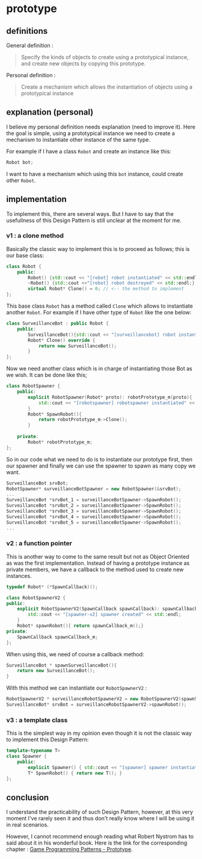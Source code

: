 # prototype

## definitions

General definition : 

> Specify the kinds of objects to create using a prototypical instance, 
> and create new objects by copying this prototype.

Personal definition :  

> Create a mechanism which allows the instantiation of objects using a prototypical instance

## explanation (personal)

I believe my personal definition needs explanation (need to improve it).
Here the goal is simple, using a prototypical instance we need to create a mechanism
to instantiate other instance of the same type.

For example if I have a class ```Robot``` and create an instance like this:
```c++
Robot bot;
```

I want to have a mechanism which using this ```bot``` instance, could create other ```Robot```.

## implementation

To implement this, there are several ways. But I have to say that the usefullness of this
Design Pattern is still unclear at the moment for me.

### v1 : a clone method

Basically the classic way to implement this is to proceed as follows; this is our base class:
```c++
class Robot {
    public:
        Robot() {std::cout << "[robot] robot instantiated" << std::endl;};
        ~Robot() {std::cout <<"[robot] robot destroyed" << std::endl;};
        virtual Robot* Clone() = 0; // <-- the method to implement
};
```

This base class ```Robot``` has a method called ```Clone``` which allows to instantiate another ```Robot```.
For example if I have other type of ```Robot``` like the one below:

```c++
class SurveillanceBot : public Robot {
    public:
        SurveillanceBot(){std::cout << "[surveillancebot] robot instantiated" << std::endl;}
        Robot* Clone() override {
            return new SurveillanceBot();
        }
};
```

Now we need another class which is in charge of instantiating those Bot as we wish. It can be done like this;
```c++
class RobotSpawner {
    public:
        explicit RobotSpawner(Robot* proto): robotPrototype_m(proto){
            std::cout << "[robotspawner] robotspawner instantiated" << std::endl;
        }
        Robot* SpawnRobot(){
            return robotPrototype_m->Clone();
        }
    
    private:
        Robot* robotPrototype_m;
};
```

So in our code what we need to do is to instantiate our prototype first, then our spawner
and finally we can use the spawner to spawn as many copy we want.

```c++
SurveillanceBot srvBot;
RobotSpawner* surveillanceBotSpawner = new RobotSpawner(&srvBot);
...
SurveillanceBot *srvBot_1 = surveillanceBotSpawner->SpawnRobot();
SurveillanceBot *srvBot_2 = surveillanceBotSpawner->SpawnRobot();
SurveillanceBot *srvBot_3 = surveillanceBotSpawner->SpawnRobot();
SurveillanceBot *srvBot_4 = surveillanceBotSpawner->SpawnRobot();
SurveillanceBot *srvBot_5 = surveillanceBotSpawner->SpawnRobot();
...
```

### v2 : a function pointer

This is another way to come to the same result but not as Object Oriented as was the first implementation.
Instead of having a prototype instance as private members, we have a callback to the method used to create 
new instances.

```c++
typedef Robot* (*SpawnCallback)();

class RobotSpawnerV2 {
public:
    explicit RobotSpawnerV2(SpawnCallback spawnCallback): spawnCallback_m(spawnCallback){
        std::cout << "[spawner-v2] spawner created" << std::endl;
    }
    Robot* spawnRobot(){ return spawnCallback_m();}
private:
    SpawnCallback spawnCallback_m;
};
```

When using this, we need of course a callback method:
```c++
SurveillanceBot * spawnSurveillanceBot(){
    return new SurveillanceBot();
}
```

With this method we can instantiate our ```RobotSpawnerV2``` :

```c++
RobotSpawnerV2 * surveillanceRobotSpawnerV2 = new RobotSpawnerV2(spawnSurveillanceBot);
SurveillanceBot* srvBot = surveillanceRobotSpawnerV2->spawnRobot();
```

### v3 : a template class

This is the simplest way in my opinion even though it is not the classic way to implement this 
Design Pattern:

```c++
template<typename T>
class Spawner {
    public:
        explicit Spawner() { std::cout << "[spawner] spawner instantiated" << std::endl; }
        T* SpawnRobot() { return new T(); }
};
```


## conclusion

I understand the practicability of such Design Pattern, however, at this very moment I've rarely seen it
and thus don't really know where I will be using it in real scenarios.

However, I cannot recommend enough reading what Robert Nystrom has to said about it in his wonderful book.
Here is the link for the corresponding chapter : 
[Game Programming Patterns - Prototype](https://gameprogrammingpatterns.com/prototype.html).